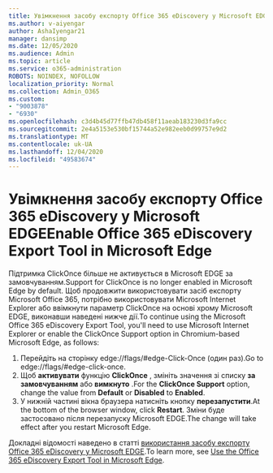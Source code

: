 ```yaml
---
title: Увімкнення засобу експорту Office 365 eDiscovery у Microsoft EDGE
ms.author: v-aiyengar
author: AshaIyengar21
manager: dansimp
ms.date: 12/05/2020
ms.audience: Admin
ms.topic: article
ms.service: o365-administration
ROBOTS: NOINDEX, NOFOLLOW
localization_priority: Normal
ms.collection: Admin_O365
ms.custom:
- "9003878"
- "6930"
ms.openlocfilehash: c3d4b45d77ffb47db458f11aeab183230d3fa9cc
ms.sourcegitcommit: 2e4a5153e530bf15744a52e982eeb0d99757e9d2
ms.translationtype: MT
ms.contentlocale: uk-UA
ms.lasthandoff: 12/04/2020
ms.locfileid: "49583674"
---
```

# <a name="enable-office-365-ediscovery-export-tool-in-microsoft-edge"></a><span data-ttu-id="0d338-102">Увімкнення засобу експорту Office 365 eDiscovery у Microsoft EDGE</span><span class="sxs-lookup"><span data-stu-id="0d338-102">Enable Office 365 eDiscovery Export Tool in Microsoft Edge</span></span>

<span data-ttu-id="0d338-103">Підтримка ClickOnce більше не активується в Microsoft EDGE за замовчуванням.</span><span class="sxs-lookup"><span data-stu-id="0d338-103">Support for ClickOnce is no longer enabled in Microsoft Edge by default.</span></span> <span data-ttu-id="0d338-104">Щоб продовжити використовувати засіб експорту Microsoft Office 365, потрібно використовувати Microsoft Internet Explorer або ввімкнути параметр ClickOnce на основі хрому Microsoft EDGE, виконавши наведені нижче дії.</span><span class="sxs-lookup"><span data-stu-id="0d338-104">To continue using the Microsoft Office 365 eDiscovery Export Tool, you'll need to use Microsoft Internet Explorer or enable the ClickOnce Support option in Chromium-based Microsoft Edge, as follows:</span></span>

1. <span data-ttu-id="0d338-105">Перейдіть на сторінку edge://flags/#edge-Click-Once (один раз).</span><span class="sxs-lookup"><span data-stu-id="0d338-105">Go to edge://flags/#edge-click-once.</span></span>
1. <span data-ttu-id="0d338-106">Щоб **активувати** функцію **ClickOnce** , змініть значення зі списку **за замовчуванням** або **вимкнуто** .</span><span class="sxs-lookup"><span data-stu-id="0d338-106">For the **ClickOnce Support** option, change the value from **Default** or **Disabled** to **Enabled**.</span></span>
1. <span data-ttu-id="0d338-107">У нижній частині вікна браузера натисніть кнопку **перезапустити**.</span><span class="sxs-lookup"><span data-stu-id="0d338-107">At the bottom of the browser window, click **Restart**.</span></span> <span data-ttu-id="0d338-108">Зміни буде застосовано після перезапуску Microsoft EDGE.</span><span class="sxs-lookup"><span data-stu-id="0d338-108">The change will take effect after you restart Microsoft Edge.</span></span>

<span data-ttu-id="0d338-109">Докладні відомості наведено в статті [використання засобу експорту Office 365 eDiscovery у Microsoft EDGE](https://go.microsoft.com/fwlink/?linkid=2111611).</span><span class="sxs-lookup"><span data-stu-id="0d338-109">To learn more, see [Use the Office 365 eDiscovery Export Tool in Microsoft Edge](https://go.microsoft.com/fwlink/?linkid=2111611).</span></span>
